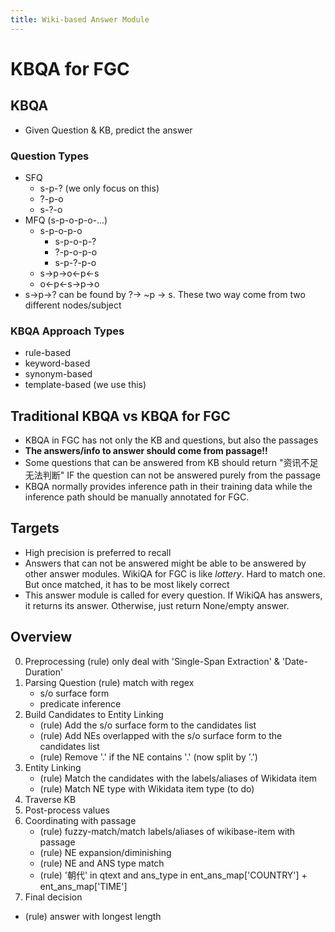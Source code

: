 ```yaml
---
title: Wiki-based Answer Module
---
```


# KBQA for FGC
## KBQA
- Given Question & KB, predict the answer

### Question Types
- SFQ
	- s-p-? (we only focus on this)
	- ?-p-o
	- s-?-o
- MFQ (s-p-o-p-o-...)
	- s-p-o-p-o
		- s-p-o-p-?
		- ?-p-o-p-o
		- s-p-?-p-o
	- s->p->o<-p<-s
	- o<-p<-s->p->o
- s->p->? can be found by  ?-> ~p -> s. These two way come from two different nodes/subject

### KBQA Approach Types
- rule-based
- keyword-based
- synonym-based
- template-based (we use this)

## Traditional KBQA vs KBQA for FGC
 - KBQA in FGC has not only the KB and questions, but also the passages
 - **The answers/info to answer should come from passage!!**
 - Some questions that can be answered from KB should return "资讯不足无法判断" IF the question can not be answered purely from the passage
 - KBQA normally provides inference path in their training data while the inference path should be manually annotated for FGC.

## Targets
 - High precision is preferred to recall
 - Answers that can not be answered might be able to be answered by other answer modules. WikiQA for FGC is like *lottery*. Hard to match one. But once matched, it has to be most likely correct
 - This answer module is called for every question. If WikiQA has answers, it returns its answer. Otherwise, just return None/empty answer.

## Overview

0. Preprocessing
 (rule) only deal with 'Single-Span Extraction' & 'Date-Duration'
2. Parsing Question
	(rule) match with regex
	- s/o surface form
	- predicate inference
2. Build Candidates to Entity Linking
	- (rule) Add the s/o surface form to the candidates list
	- (rule) Add NEs overlapped with the s/o surface form to the candidates list
	- (rule) Remove '.' if the NE contains '.' (now split by '.') 
3. Entity Linking
	- (rule) Match the candidates with the labels/aliases of Wikidata item 
	- (rule) Match NE type with Wikidata item type (to do)
5. Traverse KB
6. Post-process values
7. Coordinating with passage
	- (rule) fuzzy-match/match labels/aliases of wikibase-item with passage
	- (rule) NE expansion/diminishing
	- (rule) NE and ANS type match
	- (rule) '朝代' in qtext and ans_type in ent_ans_map['COUNTRY'] + ent_ans_map['TIME']
8. Final decision 
  - (rule) answer with longest length